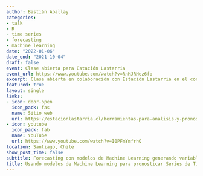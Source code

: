 ```yaml
---
author: Bastián Aballay
categories:
- talk
- R
- time series
- forecasting
- machine learning
date: "2022-01-06"
date_end: "2021-10-04"
draft: false
event: Clase abierta para Estación Lastarria
event_url: https://www.youtube.com/watch?v=RnHJRHez6fo
excerpt: Clase abierta en colaboración con Estación Lastarria en el contexto de la segunda versión del curso Herramientas para Análisis y Pronóstico de Series de Tiempo en R (HAPST).
featured: true
layout: single
links:
- icon: door-open
  icon_pack: fas
  name: Sitio web
  url: https://estacionlastarria.cl/herramientas-para-analisis-y-pronostico-de-series-de-tiempo-en-r/
- icon: youtube
  icon_pack: fab
  name: YouTube
  url: https://www.youtube.com/watch?v=I0PFmYmfrhQ
location: Santiago, Chile
show_post_time: false
subtitle: Forecasting con modelos de Machine Learning generando variables y optimizando hiper-parámetros.
title: Usando modelos de Machine Learning para pronosticar Series de Tiempo en R.
---
```


<i class="fas fa-paw pr2"></i>
